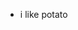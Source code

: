 - i like potato

<!---
Akacija/Akacija is a ✨ special ✨ repository because its `README.md` (this file) appears on your GitHub profile.
You can click the Preview link to take a look at your changes.
--->
